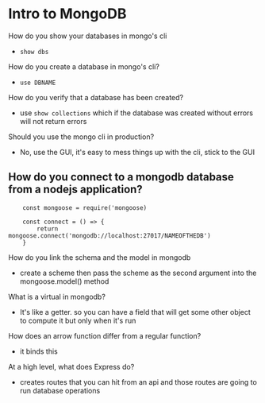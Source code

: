# Intro to MongoDB

How do you show your databases in mongo's cli
- `show dbs`

How do you create a database in mongo's cli?
- `use DBNAME`

How do you verify that a database has been created?
- use `show collections` which if the database was created without errors will not return errors

Should you use the mongo cli in production?
- No, use the GUI, it's easy to mess things up with the cli, stick to the GUI

How do you connect to a mongodb database from a nodejs application?
- 
``` 
    const mongoose = require('mongoose)

    const connect = () => {
        return mongoose.connect('mongodb://localhost:27017/NAMEOFTHEDB')
    }

```

How do you link the schema and the model in mongodb
- create a scheme then pass the scheme as the second argument into the mongoose.model() method

What is a virtual in mongodb?
- It's like a getter. so you can have a field that will get some other object to compute it but only when it's run

How does an arrow function differ from a regular function?
- it binds this

At a high level, what does Express do?
- creates routes that you can hit from an api and those routes are going to run database operations
